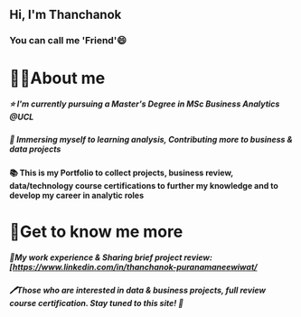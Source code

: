 ## Hi, I'm Thanchanok 
### You can call me 'Friend'😄

# 👩‍💼About me
##### ⭐ I'm currently pursuing a Master's Degree in MSc Business Analytics @UCL 
##### 🤝 Immersing myself to learning analysis, Contributing more to business & data projects
#### **📚 This is my Portfolio to collect projects, business review, data/technology course certifications to further my knowledge and to develop my career in analytic roles**

# 🙌Get to know me more
##### 📝My work experience & Sharing brief project review: [https://www.linkedin.com/in/thanchanok-puranamaneewiwat/
##### 🖊Those who are interested in data & business projects, full review course certification. Stay tuned to this site! 💫
